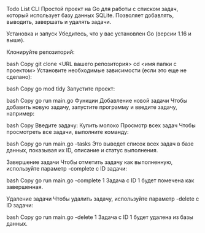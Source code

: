 Todo List CLI
Простой проект на Go для работы с списком задач, который использует базу данных SQLite. Позволяет добавлять, выводить, завершать и удалять задачи.

Установка и запуск
Убедитесь, что у вас установлен Go (версии 1.16 и выше).

Клонируйте репозиторий:

bash
Copy
git clone <URL вашего репозитория>
cd <имя папки с проектом>
Установите необходимые зависимости (если это еще не сделано):

bash
Copy
go mod tidy
Запустите проект:

bash
Copy
go run main.go
Функции
Добавление новой задачи
Чтобы добавить новую задачу, запустите программу и введите задачу, например:

bash
Copy
Введите задачу: Купить молоко
Просмотр всех задач
Чтобы просмотреть все задачи, выполните команду:

bash
Copy
go run main.go -tasks
Это выведет список всех задач в базе данных, показывая их ID, описание и статус выполнения.

Завершение задачи
Чтобы отметить задачу как выполненную, используйте параметр -complete с ID задачи:

bash
Copy
go run main.go -complete 1
Задача с ID 1 будет помечена как завершенная.

Удаление задачи
Чтобы удалить задачу, используйте параметр -delete с ID задачи:

bash
Copy
go run main.go -delete 1
Задача с ID 1 будет удалена из базы данных.

